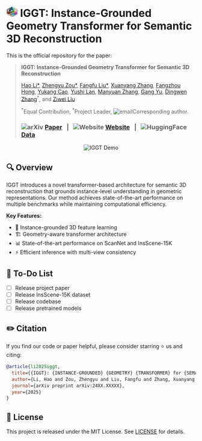# <img src="./assets/iggt_logo.png" alt="logo" width="30"/> IGGT: Instance-Grounded Geometry Transformer for Semantic 3D Reconstruction

This is the official repository for the paper:
> **IGGT: Instance-Grounded Geometry Transformer for Semantic 3D Reconstruction** 
>
> [Hao Li*](https://lifuguan.github.io/), [Zhengyu Zou*](), [Fangfu Liu*](https://scholar.google.com/citations?user=b-4FUVsAAAAJ&hl=zh-CN), [Xuanyang Zhang](https://scholar.google.com/citations?user=oPV20eMAAAAJ&hl=zh-CN), [Fangzhou Hong](https://scholar.google.com/citations?user=mhaiL5MAAAAJ&hl=zh-CN&oi=ao), [Yukang Cao](https://scholar.google.com/citations?user=1rIzYQgAAAAJ&hl=zh-CN&oi=ao), [Yushi Lan](https://scholar.google.com/citations?user=dTNZCUcAAAAJ&hl=zh-CN&oi=ao), [Manyuan Zhang](https://manyuan97.github.io/), [Gang Yu](https://www.skicyyu.org/), [Dingwen Zhang](https://teacher.nwpu.edu.cn/zdw2006yyy)<sup>†</sup>, and [Ziwei Liu](https://liuziwei7.github.io/)
>
> <sup>*</sup>Equal Contribution, <sup>†</sup>Project Leader, <img src="https://cdn.jsdelivr.net/gh/twitter/twemoji@14.0.2/assets/svg/2709.svg" alt="email" width="16"/>Corresponding author.
>
> ### <img src="https://raw.githubusercontent.com/simple-icons/simple-icons/develop/icons/arxiv.svg" alt="arXiv" width="20"/> [Paper](https://arxiv.org/abs/2510.22706) &nbsp; | &nbsp; <img src="https://raw.githubusercontent.com/simple-icons/simple-icons/develop/icons/internetarchive.svg" alt="Website" width="20"/> [Website](https://github.com/lifuguan) &nbsp; | &nbsp; <img src="https://huggingface.co/front/assets/huggingface_logo-noborder.svg" alt="HuggingFace" width="20"/> [Data](https://huggingface.co/datasets/lifuguan/InsScene-15K) 


<div align="center">
  <img src="./assets/demo_video.gif" alt="IGGT Demo" width="800"/>
</div>

## 🔍 Overview
IGGT introduces a novel transformer-based architecture for semantic 3D reconstruction that grounds instance-level understanding in geometric representations. Our method achieves state-of-the-art performance on multiple benchmarks while maintaining computational efficiency.

**Key Features:**
- 🎯 Instance-grounded 3D feature learning
- 🏗️ Geometry-aware transformer architecture
- 📊 State-of-the-art performance on ScanNet and InsScene-15K
- ⚡ Efficient inference with multi-view consistency

## 📝 To-Do List

- [ ] Release project paper
- [ ] Release InsScene-15K dataset
- [ ] Release codebase
- [ ] Release pretrained models

## ✏️ Citation
If you find our code or paper helpful, please consider starring ⭐ us and citing:
```bibtex
@article{li2025iggt,
  title={{IGGT}: {INSTANCE-GROUNDED} {GEOMETRY} {TRANSFORMER} for {SEMANTIC} {3D} {RECONSTRUCTION}},
  author={Li, Hao and Zou, Zhengyu and Liu, Fangfu and Zhang, Xuanyang and Hong, Fangzhou and Cao, Yukang and Lan, Yushi and Zhang, Manyuan and Yu, Gang and Zhang, Dingwen and Liu, Ziwei},
  journal={arXiv preprint arXiv:24XX.XXXXX},
  year={2025}
}
```

## 📄 License
This project is released under the MIT License. See [LICENSE](LICENSE) for details.
